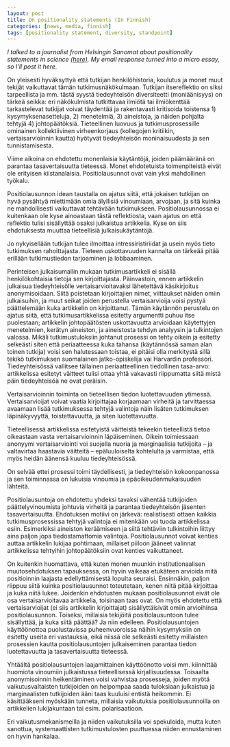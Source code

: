 ```yaml
---
layout: post
title: On positionality statements (In Finnish)
categories: [news, media, finnish]
tags: [positionality statement, diversity, standpoint]
---
```

*I talked to a journalist from Helsingin Sanomat about positionality statements in science [(here)](https://www.hs.fi/tiede/art-2000009479838.html). My email response turned into a micro essay, so I'll post it here.*

<!--more-->
On yleisesti hyväksyttyä että tutkijan henkilöhistoria, koulutus ja monet muut tekijät vaikuttavat tämän tutkimusnäkökulmaan. Tutkijan itsereflektio on siksi tarpeellista ja mm. tästä syystä tiedeyhteisön diversiteetti (moniäänisyys) on tärkeä seikka: eri näkökulmista tutkittavaa ilmiötä tai ilmiökenttää tarkastelevat tutkijat voivat täydentää ja rakentavasti kritisoida toistensa 1) kysymyksenasetteluja, 2) menetelmiä, 3) aineistoja, ja näiden pohjalta tehtyjä 4) johtopäätöksiä. Tieteellinen luovuus ja tutkimusprosessille ominainen kollektiivinen virheenkorjaus (kollegojen kritiikin, vertaisarvioinnin kautta) hyötyvät tiedeyhteisön moninaisuudesta ja sen tunnistamisesta.

Viime aikoina on ehdotettu monenlaisia käytäntöjä, joiden päämääränä on parantaa tasavertaisuutta tieteessä. Monet ehdotetuista toimenpiteistä eivät ole erityisen kiistanalaisia. Positiolausunnot ovat vain yksi mahdollinen työkalu.

Positiolausunnon idean taustalla on ajatus siitä, että jokaisen tutkijan on hyvä pysähtyä miettimään omia älyllisiä vinoumiaan, arvojaan, ja sitä kuinka ne mahdollisesti vaikuttavat tehtävään tutkimukseen. Positiolausunnossa ei kuitenkaan ole kyse ainoastaan tästä reflektiosta, vaan ajatus on että reflektio tulisi sisällyttää osaksi julkaistua artikkelia. Kyse on siis ehdotuksesta muuttaa tieteellisiä julkaisukäytäntöjä.

Jo nykyisellään tutkijan tulee ilmoittaa intressiristiriidat ja usein myös tieto tutkimuksen rahoittajasta. Tieteen uskottavuuden kannalta on tärkeää pitää erillään tutkimustiedon tarjoaminen ja lobbaaminen.

Perinteisen julkaisumallin mukaan tutkimusartikkeli ei sisällä henkilökohtaisia tietoja sen kirjoittajasta. Päinvastoin, ennen artikkelin julkaisua tiedeyhteisölle vertaisarvioitavaksi lähetettävä käsikirjoitus anonymisoidaan. Siitä poistetaan kirjoittajien nimet, viittaukset näiden omiin julkaisuihin, ja muut seikat joiden perustella vertaisarvioija voisi pystyä päättelemään kuka artikkelin on kirjoittanut. Tämän käytännön perustelu on ajatus siitä, että tutkimusartikkelissa esitetty argumentti puhuu itse puolestaan; artikkelin johtopäätösten uskottavuutta arvioidaan käytettyjen menetelmien, kerätyn aineiston, ja aineistosta tehdyn analyysin ja tulkintojen valossa. Mikäli tutkimustuloksiin johtanut prosessi on tehty oikein ja esitetty selkeästi siten että periaatteessa kuka tahansa (käytännössä saman alan toinen tutkija) voisi sen halutessaan toistaa, ei pitäisi olla merkitystä sillä tekikö tutkimuksen suomalainen jatko-opiskelija vai Harvardin professori. Tiedeyhteisössä vallitsee tällainen periaatteellinen tiedollinen tasa-arvo: artikkelissa esitetyt väitteet tulisi ottaa yhtä vakavasti riippumatta siitä mistä päin tiedeyhteisöä ne ovat peräisin.

Vertaisarvioinnin toiminta on tieteellisen tiedon luotettavuuden ytimessä. Vertaisarvioijat voivat vaatia kirjoittajaa korjaamaan virheitä ja tarvittaessa avaamaan lisää tutkimuksessa tehtyjä valintoja näin lisäten tutkimuksen läpinäkyvyyttä, toistettavuutta, ja siten luotettavuutta.

Tieteellisessä artikkelissa esitetyistä väitteistä tekeekin tieteellistä tietoa oikeastaan vasta vertaisarvioinnin läpäiseminen. Oikein toimiessaan anonyymi vertaisarviointi voi suojella nuoria ja marginaalisia tutkijoita – ja valtavirtaa haastavia väitteitä – epäluuloiselta kohtelulta ja varmistaa, että myös heidän äänensä kuuluu tiedeyhteisössä.

On selvää ettei prosessi toimi täydellisesti, ja tiedeyhteisön kokoonpanossa ja sen toiminnassa on lukuisia vinoumia ja epäoikeudenmukaisuuden lähteitä.

Positiolausuntoja on ehdotettu yhdeksi tavaksi vähentää tutkijoiden päättelyvinoumista johtuvia virheitä ja parantaa tiedeyhteisön jäsenten tasavertaisuutta. Ehdotuksen motiivi on järkevä: realistisesti ottaen kaikkia tutkimusprosessissa tehtyjä valintoja ei mitenkään voi tuoda artikkelissa esiin. Esimerkiksi aineiston keräämiseen ja siitä tehtäviin tulkintoihin liittyy aina paljon jopa tiedostamattomia valintoja. Positiolausunnot voivat kenties auttaa artikkelin lukijaa pohtimaan, millaiset piiloon jääneet valinnat artikkelissa tehtyihin johtopäätöksiin ovat kenties vaikuttaneet.

On kuitenkin huomattava, että kuten monen muunkin institutionaalisen muutosehdotuksen tapauksessa, on hyvin vaikeaa etukäteen arvioida mitä positioinnin laajasta edellyttämisestä lopulta seuraisi. Ensinnäkin, paljon riippuu siitä kuinka positiolausunnot toteutetaan, kenen niitä pitää kirjoittaa ja kuka niitä lukee. Joidenkin ehdotusten mukaan positiolausunnot eivät ole osa vertaisarvioitavaa artikkelia, toisinaan taas ovat. On myös ehdotettu että vertaisarvioijat (ei siis artikkelin kirjoittajat) sisällyttäisivät omiin arvioihinsa positiolausunnon. Toiseksi, millaisia tekijöitä positiolausuntoon tulee sisällyttää, ja kuka siitä päättää? Ja niin edelleen. Positiolausuntojen käyttöönottoa puolustavissa puheenvuoroissa näihin kysymyksiin on esitetty useita eri vastauksia, eikä niissä ole selkeästi esitetty millaisten prosessien kautta positiolausuntojen julkaiseminen parantaa tiedon luotettavuutta ja tasavertaisuutta tieteessä.

Yhtäältä positiolausuntojen laajamittainen käyttöönotto voisi mm. kiinnittää huomiota vinoumiin julkaistussa tieteellisessä kirjallisuudessa. Toisaalta anonymisoinnin heikentäminen voisi vahvistaa prosesseja, joiden myötä vaikutusvaltaisten tutkijoiden on helpompaa saada tuloksiaan julkaistua ja marginaalisten tutkijoiden ääni taas kuuluisi entistä heikommin. Ei käsittääkseni myöskään tunneta, millaisia vaikutuksia positiolausunnoilla on artikkelien lukijakuntaan tai esim. polarisaatioon.

Eri vaikutusmekanismeilla ja niiden vaikutuksilla voi spekuloida, mutta kuten sanottua, systemaattisten tutkimustulosten puuttuessa niiden ennustaminen on hyvin hankalaa.